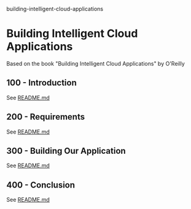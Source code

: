 building-intelligent-cloud-applications
# Building Intelligent Cloud Applications

Based on the book "Building Intelligent Cloud Applications" by O'Reilly

## 100 - Introduction

See [README.md](./100/README.md)

## 200 - Requirements

See [README.md](./200/README.md)

## 300 - Building Our Application

See [README.md](./300/README.md)

## 400  - Conclusion

See [README.md](./400/README.md)
